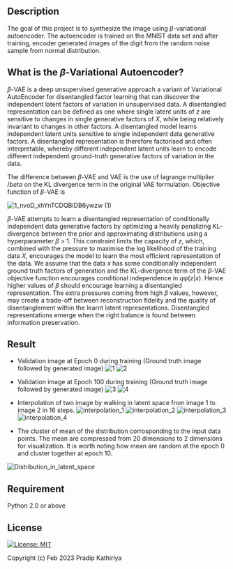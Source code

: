 ## Description

The goal of this project is to synthesize the image using $\beta$-variational autoencoder. The autoencoder is trained on the MNIST data set and after training, encoder generated images of the digit from the random noise sample from normal distribution.

## What is the $\beta$-Variational Autoencoder?

$\beta$-VAE is a deep unsupervised generative approach a variant of Variational AutoEncoder for disentangled factor learning that can discover the independent latent factors of variation in unsupervised data. A disentangled representation can be defined as one where single latent units of $z$ are sensitive to changes in single generative factors of $X$, while being relatively invariant to changes in other factors. A disentangled model learns independent latent units sensitive to single independent data generative factors. A disentangled representation is therefore factorised and often interpretable, whereby different independent latent units learn to encode different independent ground-truth generative factors of variation in the data.

The difference between $\beta$-VAE and VAE is the use of lagrange multiplier $/beta$ on the KL divergence term in the original VAE formulation. Objective function of $\beta$-VAE is

![1_nvoD_xhYnTCDQBIDB6ywzw (1)](https://user-images.githubusercontent.com/90370308/226409398-4536a9d8-eaab-4519-9e34-f2dd304969ff.png)

$\beta$-VAE attempts to learn a disentangled representation of conditionally independent data generative factors by optimizing a heavily penalizing KL-divergence between the prior and approximating distributions using a hyperparameter $\beta$ > 1. This constraint limits the capacity of $z$, which, combined with the pressure to maximise the log likelihood of the training data $X$, encourages the model to learn the most efficient representation of the data. We assume that the data $x$ has some conditionally independent ground truth factors of generation and the KL-divergence term of the $\beta$-VAE objective function encourages conditional independence in $qφ(z|x)$. Hence higher values of $\beta$ should encourage learning a disentangled representation. The extra pressures coming from high $\beta$ values, however, may create a trade-off between reconstruction fidelity and the quality of disentanglement within the learnt latent representations. Disentangled representations emerge when the right balance is found between information preservation.

## Result

- Validation image at Epoch 0 during training (Ground truth image followed by generated image)
![1](https://user-images.githubusercontent.com/90370308/226411068-e46d6ef8-6ace-4a2b-a0ac-b3eeec3a0032.png)
![2](https://user-images.githubusercontent.com/90370308/226411100-0256afa5-0b01-48e9-be0c-bad01bed40bf.png)

- Validation image at Epoch 100 during training (Ground truth image followed by generated image)
![3](https://user-images.githubusercontent.com/90370308/226412074-a7c06a9a-b7da-4bff-a086-3b6d072e0991.png)
![4](https://user-images.githubusercontent.com/90370308/226412098-eb0d43f9-b72f-4a9e-a2a8-860533e487cf.png)

<!-- - Test images
![test image](https://user-images.githubusercontent.com/90370308/226412534-218ad78b-687b-4274-8ab9-51552d494850.png) -->

- Interpolation of two image by walking in latent space from image 1 to image 2 in 16 steps.
![interpolation_1](https://user-images.githubusercontent.com/90370308/226414289-fe6d59f3-2a79-451e-b624-ab6298cc3148.png)
![interpolation_2](https://user-images.githubusercontent.com/90370308/226414309-7041e15d-78cd-4a02-96d5-c0a888c0a75c.png)
![interpolation_3](https://user-images.githubusercontent.com/90370308/226414333-b3f98493-7386-4f26-91e8-914dad36cc99.png)
![interpolation_4](https://user-images.githubusercontent.com/90370308/226414347-99092bda-83f9-46b8-b0b5-b74941d34e7e.png)

- The cluster of mean of the distribution corrosponding to the input data points. The mean are compressed from 20 dimensions to 2 dimensions for visualization. It is worth noting how mean are random at the epoch 0 and cluster together at epoch 10. 

![Distribution_in_latent_space](https://user-images.githubusercontent.com/90370308/226415030-a97b105a-315b-4a4d-aeb6-2ae256a4123e.png)

## Requirement
Python 2.0 or above

## License

 [![License: MIT](https://img.shields.io/badge/License-MIT-yellow.svg)](https://opensource.org/licenses/MIT)

Copyright (c) Feb 2023 Pradip Kathiriya















